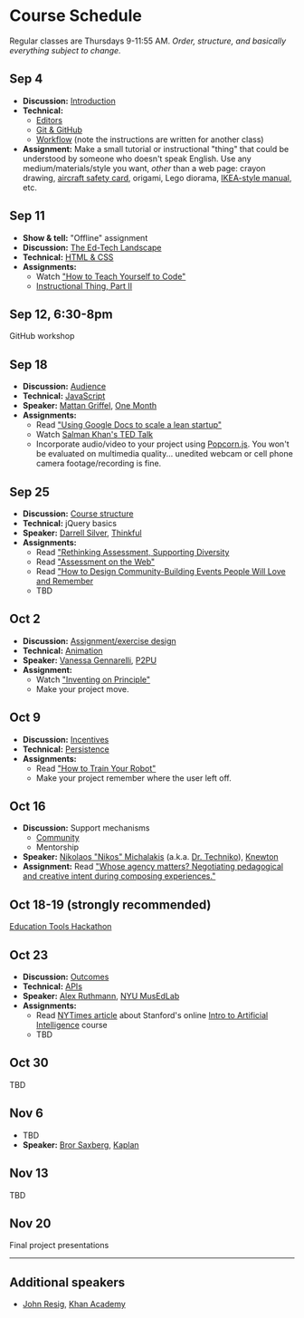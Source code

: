 # Course Schedule

Regular classes are Thursdays 9-11:55 AM. *Order, structure, and basically everything subject to change.*

## Sep 4

* **Discussion:** [Introduction](topics/introduction.md)
* **Technical:**
    * [Editors](topics/editors.md)
    * [Git & GitHub](topics/github.md)
    * [Workflow](https://github.com/advanced-js/syllabus#workflow) (note the instructions are written for another class)
* **Assignment:** Make a small tutorial or instructional "thing" that could be understood by someone who doesn't speak English. Use any medium/materials/style you want, *other* than a web page: crayon drawing, [aircraft safety card](https://www.google.com/search?q=aircraft+safety+card&tbm=isch), origami, Lego diorama, [IKEA-style manual](http://www.ikea.com/ms/en_US/customer_service/assembly_instructions.html), etc.

## Sep 11

* **Show & tell:** "Offline" assignment
* **Discussion:** [The Ed-Tech Landscape](topics/landscape.md)
* **Technical:** [HTML & CSS](topics/html.md)
* **Assignments:**
    * Watch ["How to Teach Yourself to Code"](https://www.youtube.com/watch?v=T0qAjgQFR4c)
    * [Instructional Thing, Part II](https://github.com/bfl-itp/instructional)

## Sep 12, 6:30-8pm

GitHub workshop

## Sep 18

* **Discussion:** [Audience](topics/audience.md)
* **Technical:** [JavaScript](topics/javascript.md)
* **Speaker:** [Mattan Griffel](http://about.me/mattangriffel), [One Month](https://onemonth.com/)
* **Assignments:**
    * Read ["Using Google Docs to scale a lean startup"](http://pando.com/2013/08/05/using-google-docs-to-scale-a-lean-startup/)
    * Watch [Salman Khan's TED Talk](http://www.ted.com/talks/salman_khan_let_s_use_video_to_reinvent_education)
    * Incorporate audio/video to your project using [Popcorn.js](http://popcornjs.org). You won't be evaluated on multimedia quality... unedited webcam or cell phone camera footage/recording is fine.

## Sep 25

* **Discussion:** [Course structure](topics/course_structure.md)
* **Technical:** jQuery basics
* **Speaker:** [Darrell Silver](http://darrellsilver.com/), [Thinkful](http://www.thinkful.com/)
* **Assignments:**
    * Read ["Rethinking Assessment, Supporting Diversity](http://reports.p2pu.org/rethinking-assessment/)
    * Read ["Assessment on the Web"](http://reports.p2pu.org/reports/assessment_on_the_web/)
    * Read ["How to Design Community-Building Events People Will Love and Remember](http://dangerouslyawesome.com/2014/02/how-to-design-community-building-events-that-people-will-love-and-remember/)
    * TBD

## Oct 2

* **Discussion:** [Assignment/exercise design](assignment_design.md)
* **Technical:** [Animation](topics/animation.md)
* **Speaker:** [Vanessa Gennarelli](http://mozzadrella.me/), [P2PU](https://p2pu.org/)
* **Assignment:**
    * Watch ["Inventing on Principle"](https://vimeo.com/36579366)
    * Make your project move.

## Oct 9

* **Discussion:** [Incentives](topics/incentives.md)
* **Technical:** [Persistence](topics/persistence.md)
* **Assignments:**
    * Read ["How to Train Your Robot"](http://drtechniko.com/2012/04/09/how-to-train-your-robot/)
    * Make your project remember where the user left off.

## Oct 16

* **Discussion:** Support mechanisms
    * [Community](topics/community.md)
    * Mentorship
* **Speaker:** [Nikolaos "Nikos" Michalakis](http://www.linkedin.com/pub/nikolaos-michalakis/1/40b/3b0) (a.k.a. [Dr. Techniko](http://drtechniko.com/)), [Knewton](http://www.knewton.com/)
* **Assignment:** Read ["Whose agency matters? Negotiating pedagogical and creative intent during composing experiences."](http://www.mendeley.com/download/public/6244093/4517967961/9728fd1316197329a5e9e5dbd2dc3f78ae11cd7a/dl.pdf)

## Oct 18-19 (strongly recommended)

[Education Tools Hackathon](http://edhacks.org/)

## Oct 23

* **Discussion:** [Outcomes](topics/outcomes.md)
* **Technical:** [APIs](topics/apis.md)
* **Speaker:** [Alex Ruthmann](http://www.alexruthmann.com/), [NYU MusEdLab](http://www.experiencingaudio.org/)
* **Assignments:**
    * Read [NYTimes article](http://www.nytimes.com/2011/08/16/science/16stanford.html) about Stanford's online [Intro to Artificial Intelligence](https://www.udacity.com/course/cs271) course
    * TBD

## Oct 30

TBD

## Nov 6

* TBD
* **Speaker:** [Bror Saxberg](http://brorsblog.typepad.com/), [Kaplan](http://www.kaplan.com/)

## Nov 13

TBD

## Nov 20

Final project presentations

---

## Additional speakers

* [John Resig](http://ejohn.org/), [Khan Academy](https://www.khanacademy.org/)
